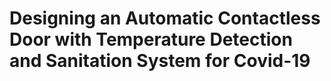 # Designing an Automatic Contactless Door with Temperature Detection and Sanitation System for Covid-19
